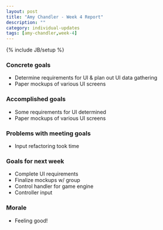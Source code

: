 ```yaml
---
layout: post
title: "Amy Chandler - Week 4 Report"
description: ""
category: individual-updates
tags: [amy-chandler,week-4]
---
```

{% include JB/setup %}

### Concrete goals
  - Determine requirements for UI & plan out UI data gathering
  - Paper mockups of various UI screens
  
### Accomplished goals
  - Some requirements for UI determined
  - Paper mockups of various UI screens
  
### Problems with meeting goals
 - Input refactoring took time
	
### Goals for next week
 - Complete UI requirements
 - Finalize mockups w/ group
 - Control handler for game engine
 - Controller input
 
### Morale
 - Feeling good!